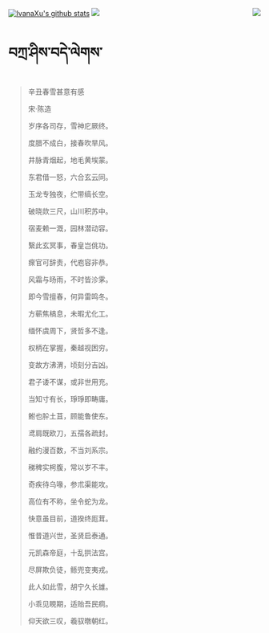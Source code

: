 [![IvanaXu's github stats](https://github-readme-stats.vercel.app/api?username=IvanaXu&show_icons=true&theme=vue-dark)](https://github.com/anuraghazra/github-readme-stats)
<img align="right" src="https://github-readme-stats.vercel.app/api/top-langs/?username=IvanaXu&langs_count=7&theme=graywhite" />
<img src="https://github-readme-stats.vercel.app/api/wakatime?username=IvanaXu&layout=compact&langs_count=6&theme=vue-dark&&custom_title=Programming Times(Jul 29 2021-)" />
# བཀྲ་ཤིས་བདེ་ལེགས་
> 辛丑春雪甚意有感
>
> 宋·陈造
>
> 岁序各司存，雪神庀厥终。
> 
> 度腊不成白，接春吹旱风。
> 
> 井脉青烟起，地毛黄埃蒙。
> 
> 东君借一怒，六合玄云同。
> 
> 玉龙专独夜，纻带缟长空。
> 
> 破晓欻三尺，山川积苏中。
> 
> 宿麦赖一溉，园林潜动容。
> 
> 繄此玄冥事，春皇岂佻功。
> 
> 瘝官可辞责，代庖容非恭。
> 
> 风霜与旸雨，不时皆沴雺。
> 
> 即今雪擅春，何异雷鸣冬。
> 
> 方蕲焦槁息，未暇尤化工。
> 
> 缅怀虞周下，贤哲多不逢。
> 
> 权柄在掌握，秦越视困穷。
> 
> 变故方沸渭，顷刻分吉凶。
> 
> 君子诿不谋，或非世用充。
> 
> 当知寸有长，琤琤即畴庸。
> 
> 鲋也肸土苴，顾能鲁使东。
> 
> 鸢肩既欧刀，五孺各疏封。
> 
> 融约漫百数，不当刘系宗。
> 
> 稊稗实枵腹，常以岁不丰。
> 
> 奇疾待乌喙，参朮渠能攻。
> 
> 高位有不称，坐令蛇为龙。
> 
> 快意虽目前，道揆终厖茸。
> 
> 惟昔道兴世，圣贤启泰通。
> 
> 元凯森帝庭，十乱拱法宫。
> 
> 尽屏欺负徒，鲧兜变夷戎。
> 
> 此人如此雪，胡宁久长雄。
> 
> 小乖见睍期，适贻吾民痌。
> 
> 仰天欲三叹，羲驭暾朝红。